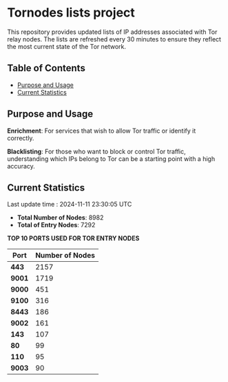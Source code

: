 # Tornodes lists project

This repository provides updated lists of IP addresses associated with Tor relay nodes. The lists are refreshed every 30 minutes to ensure they reflect the most current state of the Tor network.

## Table of Contents

- [Purpose and Usage](#purpose-and-usage)
- [Current Statistics](#current-statistics)


## Purpose and Usage

**Enrichment**: For services that wish to allow Tor traffic or identify it correctly.

**Blacklisting**: For those who want to block or control Tor traffic, understanding which IPs belong to Tor can be a starting point with a high accuracy.

## Current Statistics

Last update time : 2024-11-11 23:30:05 UTC

- **Total Number of Nodes**: 8982
- **Total of Entry Nodes**: 7292

**TOP 10 PORTS USED FOR TOR ENTRY NODES**

| **Port** | **Number of Nodes** |
|------|-----------------|
| **443**   | 2157  |
| **9001**   | 1719  |
| **9000**   | 451  |
| **9100**   | 316  |
| **8443**   | 186  |
| **9002**   | 161  |
| **143**   | 107  |
| **80**   | 99  |
| **110**   | 95  |
| **9003**   | 90  |

